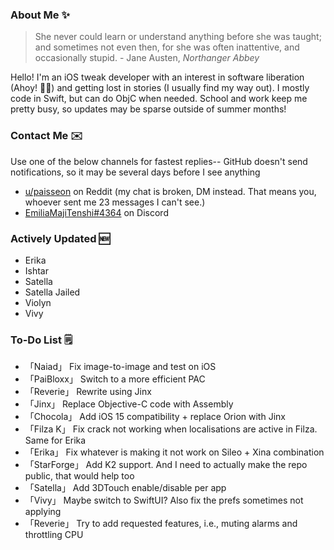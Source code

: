 ### About Me ✨
> She never could learn or understand anything before she was taught; and sometimes not even then, for she was often inattentive, and occasionally stupid. - Jane Austen, *Northanger Abbey*

Hello! I'm an iOS tweak developer with an interest in software liberation (Ahoy! 🏴‍☠️) and getting lost in stories (I usually find my way out). I mostly code in Swift, but can do ObjC when needed. School and work keep me pretty busy, so updates may be sparse outside of summer months!

### Contact Me ✉️
Use one of the below channels for fastest replies-- GitHub doesn't send notifications, so it may be several days before I see anything

- [u/paisseon](https://reddit.com/u/paisseon) on Reddit (my chat is broken, DM instead. That means you, whoever sent me 23 messages I can't see.)
- [EmiliaMajiTenshi#4364](https://discord.gg/VM2ZVWqxsj) on Discord

### Actively Updated 🆕
- Erika
- Ishtar
- Satella
- Satella Jailed
- Violyn
- Vivy

### To-Do List 🗒
- 「Naiad」     Fix image-to-image and test on iOS
- 「PaiBloxx」  Switch to a more efficient PAC
- 「Reverie」   Rewrite using Jinx
- 「Jinx」      Replace Objective-C code with Assembly
- 「Chocola」   Add iOS 15 compatibility + replace Orion with Jinx
- 「Filza K」   Fix crack not working when localisations are active in Filza. Same for Erika
- 「Erika」     Fix whatever is making it not work on Sileo + Xina combination
- 「StarForge」 Add K2 support. And I need to actually make the repo public, that would help too
- 「Satella」   Add 3DTouch enable/disable per app
- 「Vivy」      Maybe switch to SwiftUI? Also fix the prefs sometimes not applying
- 「Reverie」   Try to add requested features, i.e., muting alarms and throttling CPU
